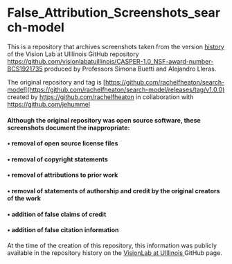 # False_Attribution_Screenshots_search-model
This is a repository that archives screenshots taken from the version <a href="https://github.com/visionlabatuillinois/CASPER-1.0_NSF-award-number-BCS1921735/activity"> history </a> of the Vision Lab at UIllinois GitHub repository <repository> https://github.com/visionlabatuillinois/CASPER-1.0_NSF-award-number-BCS1921735 produced by Professors Simona Buetti and Alejandro Lleras.

The original repository and tag is [https://github.com/rachelfheaton/search-model](https://github.com/rachelfheaton/search-model/releases/tag/v1.0.0) created by https://github.com/rachelfheaton in collaboration with  https://github.com/jehummel


#### Although the original repository was open source software, these screenshots document the inappropriate:

#### • removal of open source license files 

#### • removal of copyright statements

#### • removal of attributions to prior work

#### • removal of statements of authorship and credit by the original creators of the work

#### • addition of false claims of credit

#### • addition of false citation information


At the time of the creation of this repository, this information was publicly available in the repository history on the <a href = "https://github.com/visionlabatuillinois"> VisionLab at UIllinois </a> GitHub page.
